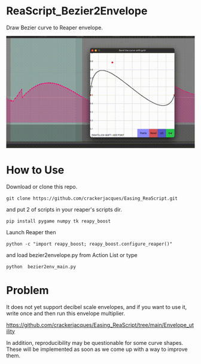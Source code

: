 # ReaScript_Bezier2Envelope

Draw Bezier curve to Reaper envelope.

![GIF](https://github.com/crackerjacques/ReaScript_Bezier2Envelope/blob/main/bezier.gif?raw=true)

# How to Use

Download or clone this repo.

```
git clone https://github.com/crackerjacques/Easing_ReaScript.git
```

and put 2 of scripts in your reaper's scripts dir.

```
pip install pygame numpy tk reapy_boost
```

Launch Reaper then


```
python -c "import reapy_boost; reapy_boost.configure_reaper()"
```

and load  bezier2envelope.py from Action List or type


```
python  bezier2env_main.py 
```

# Problem

It does not yet support decibel scale envelopes, 
and if you want to use it, write once and then run this envelope multiplier.

https://github.com/crackerjacques/Easing_ReaScript/tree/main/Envelope_utility

In addition, reproducibility may be questionable for some curve shapes.
These will be implemented as soon as we come up with a way to improve them.
